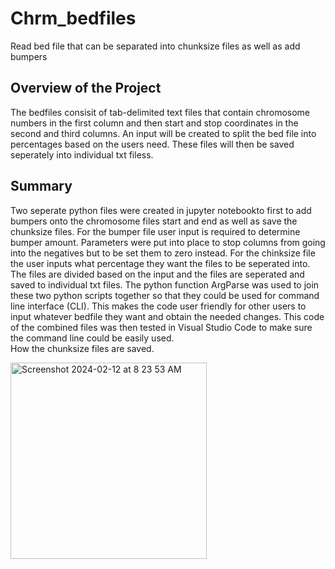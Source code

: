 # Chrm_bedfiles
Read bed file that can be separated into chunksize files as well as add bumpers
## Overview of the Project
The bedfiles consisit of tab-delimited  text files that contain chromosome numbers in the first column and then start and stop coordinates in the second and third columns. An input will be created to split the bed file into percentages based on the users need. These files will then be saved seperately into individual txt filess.
## Summary 
Two seperate python files were created in jupyter notebookto first to add bumpers onto the chromosome files start and end as well as save the chunksize files. For the bumper file user input is required to determine bumper amount. Parameters were put into place to stop columns from going into the negatives but to be set them to zero instead. For the chinksize file the user inputs what percentage they want the files to be seperated into. The files are divided based on the input and the files are seperated and saved to individual txt files. The python function ArgParse was used to join these two python scripts together so that they could be used for command line interface (CLI). This makes the code user friendly for other users to input whatever bedfile they want and obtain the needed changes. This code of the combined files was then tested in Visual Studio Code to make sure the command line could be easily used.  
How the chunksize files are saved. 

<img width="314" alt="Screenshot 2024-02-12 at 8 23 53 AM" src="https://github.com/briagrhm/Chrm_bedfiles/assets/120140614/35b5d5db-062e-4880-b964-7311a10b84d2">

